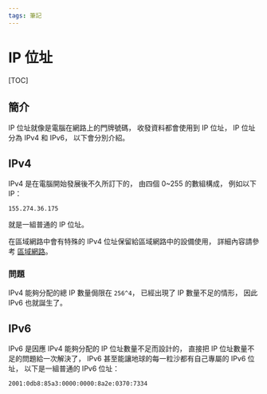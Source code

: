 ```yaml
---
tags: 筆記
---
```


# IP 位址

[TOC]

## 簡介

IP 位址就像是電腦在網路上的門牌號碼，
收發資料都會使用到 IP 位址，
IP 位址分為 IPv4 和 IPv6，
以下會分別介紹。

## IPv4

IPv4 是在電腦開始發展後不久所訂下的，
由四個 0~255 的數組構成，
例如以下 IP：

`155.274.36.175`

就是一組普通的 IP 位址。

在區域網路中會有特殊的 IPv4 位址保留給區域網路中的設備使用，
詳細內容請參考 [區域網路](區域網路.md)。

### 問題

IPv4 能夠分配的總 IP 數量侷限在 `256^4`，
已經出現了 IP 數量不足的情形，
因此 IPv6 也就誕生了。

## IPv6

IPv6 是因應 IPv4 能夠分配的 IP 位址數量不足而設計的，
直接把 IP 位址數量不足的問題給一次解決了，
IPv6 甚至能讓地球的每一粒沙都有自己專屬的 IPv6 位址，
以下是一組普通的 IPv6 位址：

`2001:0db8:85a3:0000:0000:8a2e:0370:7334`

<!-- 未完成 -->